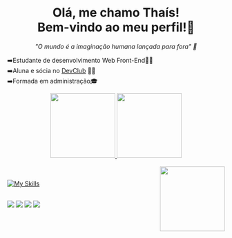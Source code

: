 ## <h1 align="center"> Olá, me chamo Thaís!<br> Bem-vindo ao meu perfil!🤩</h1>
<p align="center"> <em>"O mundo é a imaginação humana lançada para fora" 💮</em></p>



<p>
➡️Estudante de desenvolvimento Web Front-End🚀🚀
<br>
➡️Aluna e sócia no <a href="https://rodolfomori.com.br/front-end/">DevClub<a/> 💜💚<br>
➡️Formada em administração🎓<br>



</p>



  
<div align="center">
  <a href="https://github.com/Thaiis-Cortes">
  <img height="150em"  src="https://github-readme-stats.vercel.app/api?username=Thaiis-Cortes&show_icons=true&theme=nightowl&include_all_commits=true&count_private=true"/>
  <img height="150em" src="https://github-readme-stats.vercel.app/api/top-langs/?username=Thaiis-Cortes&layout=compact&langs_count=7&theme=nightowl"/>
</div>

<br>
<img src="https://picrew.me/shareImg/org/202208/338224_lAnYFDoA.png" align="right" height="150" width="150">






 <div style="display: inline_block"><br>

[![My Skills](https://skills.thijs.gg/icons?i=html,css,js,react,nodejs,git,&theme=dark)](https://skills.thijs.gg)

<div/>
<br>
 
  
  
   <div>
     <a href="https://instagram.com/thaais.cortes/" target="_blank"><img src="https://img.shields.io/badge/Instagram-E4405F?style=for-the-badge&logo=instagram&logoColor=white"><a>
     <a href="https://www.linkedin.com/in/thaiscortes/" target="_blank"><img src="https://img.shields.io/badge/-LinkedIn-%230077B5?style=for-the-badge&logo=linkedin&logoColor=white" target="_blank"></a> 
     <a href = "mailto:thacortes97@gmail.com"><img src="https://img.shields.io/badge/Gmail-D14836?style=for-the-badge&logo=gmail&logoColor=white" target="_blank"></a>
     <a href="https://www.facebook.com/thacortes97"><img src="https://img.shields.io/badge/Facebook-1877F2?style=for-the-badge&logo=facebook&logoColor=white" target="_blank"><a></div>
       


  
